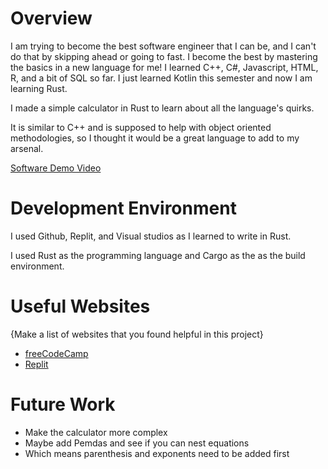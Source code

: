 # Overview

I am trying to become the best software engineer that I can be, and I can't do that by skipping ahead or going to fast. I become the best by mastering the basics in a new language for me! I learned C++, C#, Javascript, HTML, R, and a bit of SQL so far. I just learned Kotlin this semester and now I am learning Rust.

I made a simple calculator in Rust to learn about all the language's quirks.

It is similar to C++ and is supposed to help with object oriented methodologies, so I thought it would be a great language to add to my arsenal.

[Software Demo Video](http://youtube.link.goes.here)

# Development Environment

I used Github, Replit, and Visual studios as I learned to write in Rust.

I used Rust as the programming language and Cargo as the as the build environment.

# Useful Websites

{Make a list of websites that you found helpful in this project}

- [freeCodeCamp](https://www.freecodecamp.org/news/rust-in-replit/#macros-in-rust)
- [Replit](https://replit.com/~)

# Future Work

- Make the calculator more complex
- Maybe add Pemdas and see if you can nest equations
- Which means parenthesis and exponents need to be added first